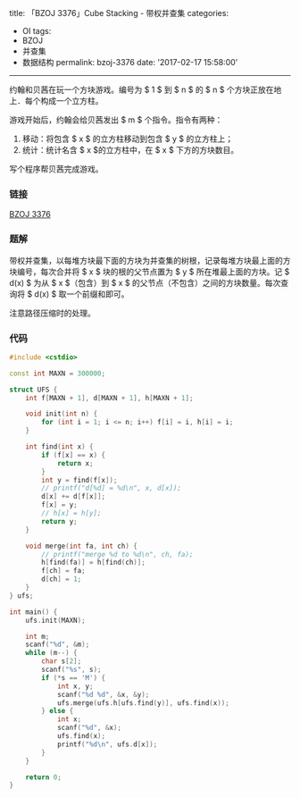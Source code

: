 title: 「BZOJ 3376」Cube Stacking - 带权并查集
categories:
  - OI
tags:
  - BZOJ
  - 并查集
  - 数据结构
permalink: bzoj-3376
date: '2017-02-17 15:58:00'
---

约翰和贝茜在玩一个方块游戏。编号为 $ 1 $ 到 $ n $ 的 $ n $ 个方块正放在地上．每个构成一个立方柱。

游戏开始后，约翰会给贝茜发出 $ m $ 个指令。指令有两种：

1. 移动：将包含 $ x $ 的立方柱移动到包含 $ y $ 的立方柱上；
2. 统计：统计名含 $ x $的立方柱中，在 $ x $ 下方的方块数目。

写个程序帮贝茜完成游戏。

<!-- more -->

### 链接

[BZOJ 3376](http://www.lydsy.com/JudgeOnline/problem.php?id=3376)

### 题解

带权并查集，以每堆方块最下面的方块为并查集的树根，记录每堆方块最上面的方块编号，每次合并将 $ x $ 块的根的父节点置为 $ y $ 所在堆最上面的方块。记 $ d(x) $ 为从 $ x $（包含）到 $ x $ 的父节点（不包含）之间的方块数量。每次查询将 $ d(x) $ 取一个前缀和即可。

注意路径压缩时的处理。

### 代码

```cpp
#include <cstdio>

const int MAXN = 300000;

struct UFS {
    int f[MAXN + 1], d[MAXN + 1], h[MAXN + 1];

    void init(int n) {
        for (int i = 1; i <= n; i++) f[i] = i, h[i] = i;
    }

    int find(int x) {
        if (f[x] == x) {
            return x;
        }
        int y = find(f[x]);
        // printf("d[%d] = %d\n", x, d[x]);
        d[x] += d[f[x]];
        f[x] = y;
        // h[x] = h[y];
        return y;
    }

    void merge(int fa, int ch) {
        // printf("merge %d to %d\n", ch, fa);
        h[find(fa)] = h[find(ch)];
        f[ch] = fa;
        d[ch] = 1;
    }
} ufs;

int main() {
    ufs.init(MAXN);

    int m;
    scanf("%d", &m);
    while (m--) {
        char s[2];
        scanf("%s", s);
        if (*s == 'M') {
            int x, y;
            scanf("%d %d", &x, &y);
            ufs.merge(ufs.h[ufs.find(y)], ufs.find(x));
        } else {
            int x;
            scanf("%d", &x);
            ufs.find(x);
            printf("%d\n", ufs.d[x]);
        }
    }

    return 0;
}
```
